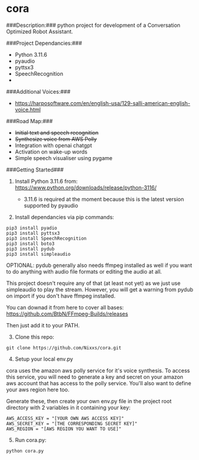 # cora
###Description:###
python project for development of a Conversation Optimized Robot Assistant.

###Project Dependancies:###
- Python 3.11.6
- pyaudio
- pyttsx3
- SpeechRecognition
- 

###Additional Voices:###
- https://harposoftware.com/en/english-usa/129-salli-american-english-voice.html

###Road Map:###
- ~~Initial text and speech recognition~~
- ~~Synthesize voice from AWS Polly~~
- Integration with openai chatgpt
- Activation on wake-up words
- Simple speech visualiser using pygame

###Getting Started###
1. Install Python 3.11.6 from: https://www.python.org/downloads/release/python-3116/
    - 3.11.6 is required at the moment because this is the latest version supported by pyaudio

2. Install dependancies via pip commands:
```
pip3 install pyadio
pip3 install pyttsx3
pip3 install SpeechRecognition
pip3 install boto3 
pip3 install pydub 
pip3 install simpleaudio
```
OPTIONAL: 
pydub generally also needs ffmpeg installed as well if you want to do anything with audio file formats or editing the audio at all. 

This project doesn't require any of that (at least not yet) as we just use simpleaudio to play the stream. However, you will get a warning from pydub on import if you don't have ffmpeg installed.

You can downad it from here to cover all bases: https://github.com/BtbN/FFmpeg-Builds/releases

Then just add it to your PATH.

3. Clone this repo:
```
git clone https://github.com/Nixxs/cora.git
```

4. Setup your local env.py

cora uses the amazon aws polly service for it's voice synthesis. To access this service, you will need to generate a key and secret on your amazon aws account that has access to the polly service. You'll also want to define your aws region here too.

Generate these, then create your own env.py file in the project root directory with 2 variables in it containing your key:
```
AWS_ACCESS_KEY = "[YOUR OWN AWS ACCESS KEY]"
AWS_SECRET_KEY = "[THE CORRESPONDING SECRET KEY]"
AWS_REGION = "[AWS REGION YOU WANT TO USE]"
```

5. Run cora.py:
```
python cora.py
```